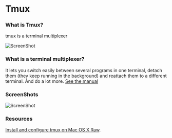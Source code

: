 # Tmux

### What is Tmux?
tmux is a terminal multiplexer

![ScreenShot](http://images6.fanpop.com/image/photos/37300000/jake-side-by-side-adventure-time-with-finn-and-jake-37359720-500-429.png)

### What is a terminal multiplexer?
It lets you switch easily between several programs in one terminal, detach them (they keep running in the background) and reattach them to a different terminal. And do a lot more. [See the manual](http://www.openbsd.org/cgi-bin/man.cgi?query=tmux&sektion=1)

### ScreenShots
![ScreenShot](http://i62.tinypic.com/2affs6q.png)

### Resources
[Install and configure tmux on Mac OS X Raw](https://gist.github.com/simme/129770://gist.github.com/simme/1297707 "Title").
